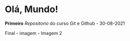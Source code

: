 # Olá, Mundo!
 **Primeiro** *Repositorio* do curso Git e Github - 30-08-2021

 Final  - imagem - Imagem 2
